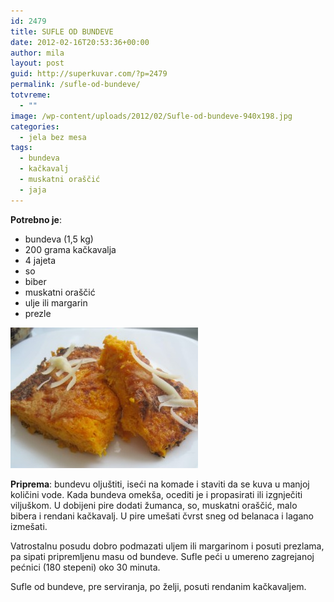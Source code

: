 ```yaml
---
id: 2479
title: SUFLE OD BUNDEVE
date: 2012-02-16T20:53:36+00:00
author: mila
layout: post
guid: http://superkuvar.com/?p=2479
permalink: /sufle-od-bundeve/
totvreme:
  - ""
image: /wp-content/uploads/2012/02/Sufle-od-bundeve-940x198.jpg
categories:
  - jela bez mesa
tags:
  - bundeva
  - kačkavalj
  - muskatni oraščić
  - jaja
---
```

**Potrebno je**:

  * bundeva (1,5 kg)
  * 200 grama kačkavalja
  * 4 jajeta
  * so
  * biber
  * muskatni oraščić
  * ulje ili margarin
  * prezle

<img class="alignnone size-medium wp-image-2491" title="Sufle od bundeve" src="/wp-content/uploads/2012/02/Sufle-od-bundeve-300x225.jpg" alt="" width="300" height="225" /> 

**Priprema**: bundevu oljuštiti, iseći na komade i staviti da se kuva u manjoj količini vode. Kada bundeva omekša, ocediti je i propasirati ili izgnječiti viljuškom. U dobijeni pire dodati žumanca, so, muskatni oraščić, malo bibera i rendani kačkavalj. U pire umešati čvrst sneg od belanaca i lagano izmešati.

Vatrostalnu posudu dobro podmazati uljem ili margarinom i posuti prezlama, pa sipati pripremljenu masu od bundeve. Sufle peći u umereno zagrejanoj pećnici (180 stepeni) oko 30 minuta.

Sufle od bundeve, pre serviranja, po želji, posuti rendanim kačkavaljem.